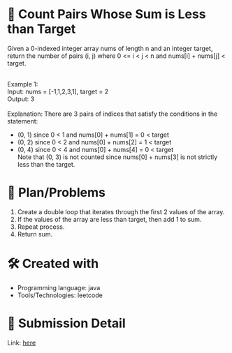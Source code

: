 
# 💼 Count Pairs Whose Sum is Less than Target<a name="about-project"></a>
Given a 0-indexed integer array nums of length n and an integer target, return the number of pairs (i, j) where 0 <= i < j < n and nums[i] + nums[j] < target.
<br><br>

Example 1:
<br>
Input: nums = [-1,1,2,3,1], target = 2<br>
Output: 3<br><br>
Explanation: There are 3 pairs of indices that satisfy the conditions in the statement:<br>
- (0, 1) since 0 < 1 and nums[0] + nums[1] = 0 < target<br>
- (0, 2) since 0 < 2 and nums[0] + nums[2] = 1 < target <br>
- (0, 4) since 0 < 4 and nums[0] + nums[4] = 0 < target<br>
Note that (0, 3) is not counted since nums[0] + nums[3] is not strictly less than the target.

# 📜 Plan/Problems
1. Create a double loop that iterates through the first 2 values of the array.
2. If the values of the array are less than target, then add 1 to sum.
3. Repeat process.
4. Return sum.

# 🛠 Created with
- Programming language: java
- Tools/Technologies: leetcode

# 💎 Submission Detail
Link: [here](https://leetcode.com/submissions/detail/1159831421/)
